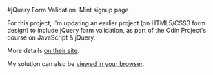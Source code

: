 #jQuery Form Validation: Mint signup page

For this project, I'm updating an earlier project (on HTML5/CSS3 form design) to include jQuery form validation, as part of the Odin Project's course on JavaScript & jQuery.

More details [on their site](http://www.theodinproject.com/javascript-and-jquery/validating-a-form-with-jquery?ref=lnav).

My solution can also be [viewed in your browser](https://htmlpreview.github.io/?https://github.com/ubershibs/odin-js/blob/master/mint/index.html).
